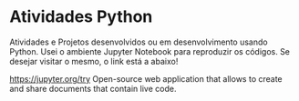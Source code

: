 # Atividades Python 

Atividades  e Projetos desenvolvidos ou em desenvolvimento usando Python. Usei o ambiente Jupyter Notebook para reproduzir os códigos. Se desejar visitar o mesmo, o link está a abaixo!

    


https://jupyter.org/try Open-source web application that allows to create and share documents that contain live code.
